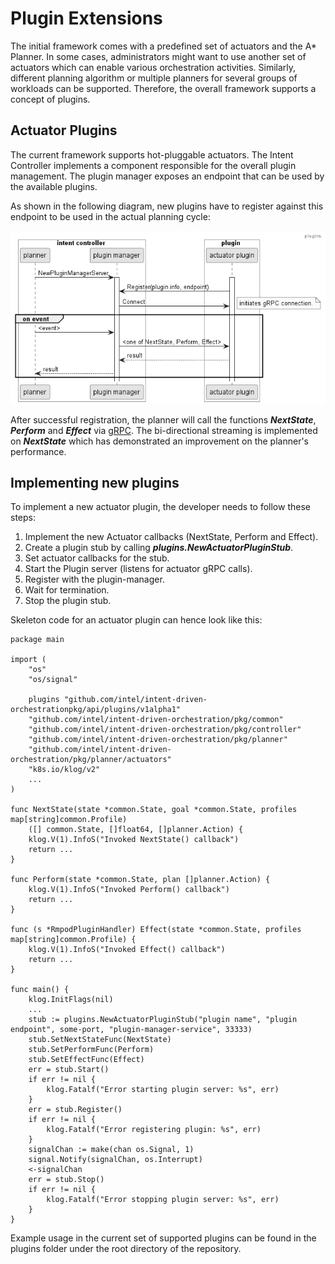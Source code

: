 
# Plugin Extensions

The initial framework comes with a predefined set of actuators and the A* Planner. In some cases, administrators might
want to use another set of actuators which can enable various orchestration activities. Similarly, different planning
algorithm or multiple planners for several groups of workloads can be supported. Therefore, the overall framework
supports a concept of plugins.

## Actuator Plugins

The current framework supports hot-pluggable actuators. The Intent Controller implements a component responsible for
the overall plugin management. The plugin manager exposes an endpoint that can be used by the available plugins.

As shown in the following diagram, new plugins have to register against this endpoint to be used in the actual planning
cycle:

![plugins, actuator-plugins, plugin-manager](fig/plugin_manager.png)

After successful registration, the planner will call the functions **_NextState_**, **_Perform_** and **_Effect_** via
[gRPC](https://grpc.io/). The bi-directional streaming is implemented on **_NextState_** which has demonstrated an 
improvement on the planner's performance.

## Implementing new plugins

To implement a new actuator plugin, the developer needs to follow these steps:

  1. Implement the new Actuator callbacks (NextState, Perform and Effect).
  2. Create a plugin stub by calling **_plugins.NewActuatorPluginStub_**.
  3. Set actuator callbacks for the stub.
  4. Start the Plugin server (listens for actuator gRPC calls).
  5. Register with the plugin-manager.
  6. Wait for termination.
  7. Stop the plugin stub.

Skeleton code for an actuator plugin can hence look like this:

    package main

    import (
        "os"
	    "os/signal"

        plugins "github.com/intel/intent-driven-orchestrationpkg/api/plugins/v1alpha1"
        "github.com/intel/intent-driven-orchestration/pkg/common"
        "github.com/intel/intent-driven-orchestration/pkg/controller"
        "github.com/intel/intent-driven-orchestration/pkg/planner"
        "github.com/intel/intent-driven-orchestration/pkg/planner/actuators"
        "k8s.io/klog/v2"
        ...
    )

    func NextState(state *common.State, goal *common.State, profiles map[string]common.Profile)
        ([] common.State, []float64, []planner.Action) {
        klog.V(1).InfoS("Invoked NextState() callback")
        return ...
    }

    func Perform(state *common.State, plan []planner.Action) {
        klog.V(1).InfoS("Invoked Perform() callback")
        return ...
    }

    func (s *RmpodPluginHandler) Effect(state *common.State, profiles map[string]common.Profile) {
        klog.V(1).InfoS("Invoked Effect() callback")
        return ...
    }

    func main() {
	    klog.InitFlags(nil)
        ...
	    stub := plugins.NewActuatorPluginStub("plugin name", "plugin endpoint", some-port, "plugin-manager-service", 33333)
        stub.SetNextStateFunc(NextState)
        stub.SetPerformFunc(Perform)
        stub.SetEffectFunc(Effect)
        err = stub.Start()
        if err != nil {
            klog.Fatalf("Error starting plugin server: %s", err)
        }
        err = stub.Register()
        if err != nil {
            klog.Fatalf("Error registering plugin: %s", err)
        }
        signalChan := make(chan os.Signal, 1)
        signal.Notify(signalChan, os.Interrupt)
        <-signalChan
        err = stub.Stop()
        if err != nil {
            klog.Fatalf("Error stopping plugin server: %s", err)
        }
    }

Example usage in the current set of supported plugins can be found in the plugins folder under the root directory of the
repository.
